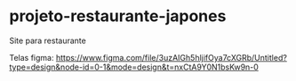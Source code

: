 # projeto-restaurante-japones
 Site para restaurante 

Telas figma: https://www.figma.com/file/3uzAIGh5hljifOya7cXGRb/Untitled?type=design&node-id=0-1&mode=design&t=nxCtA9Y0N1bsKw9n-0

